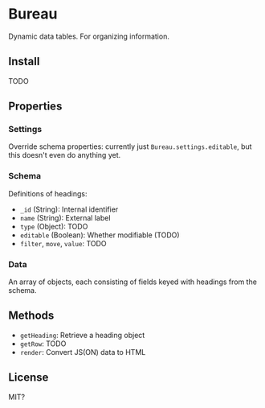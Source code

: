 # Bureau

Dynamic data tables.
For organizing information.

## Install

TODO

## Properties

### Settings

Override schema properties: currently just `Bureau.settings.editable`,
but this doesn't even do anything yet.

### Schema

Definitions of headings:

* `_id` (String): Internal identifier
* `name` (String): External label
* `type` (Object): TODO
* `editable` (Boolean): Whether modifiable (TODO)
* `filter`, `move`, `value`: TODO

### Data

An array of objects,
each consisting of fields keyed with headings from the schema.

## Methods

* `getHeading`: Retrieve a heading object
* `getRow`: TODO
* `render`: Convert JS(ON) data to HTML

## License

MIT?
